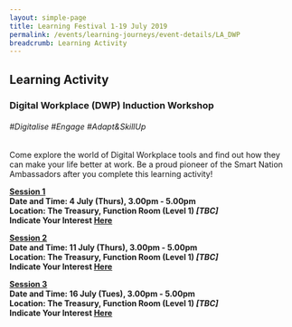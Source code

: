 ```yaml
---
layout: simple-page
title: Learning Festival 1-19 July 2019
permalink: /events/learning-journeys/event-details/LA_DWP
breadcrumb: Learning Activity
---
```


## Learning Activity
### Digital Workplace (DWP) Induction Workshop

###### _#Digitalise #Engage #Adapt&SkillUp_

Come explore the world of Digital Workplace tools and find out how they can make your life better at work. Be a proud pioneer of the Smart Nation Ambassadors after you complete this learning activity! 

<b><u>Session 1</u></br>
**Date and Time: 4 July (Thurs), 3.00pm - 5.00pm** <br>
**Location: The Treasury, Function Room (Level 1) _[TBC]_** <br>
**Indicate Your Interest [Here](https://www.eventbrite.sg/e/digital-workplace-dwp-induction-workshop-tickets-61979610684)** <br> 

<b><u>Session 2</u></br>
**Date and Time: 11 July (Thurs), 3.00pm - 5.00pm** <br>
**Location: The Treasury, Function Room (Level 1) _[TBC]_** <br>
**Indicate Your Interest [Here](https://www.eventbrite.sg/e/digital-workplace-dwp-induction-workshop-2nd-run-tickets-62077076206)** <br> 

<b><u>Session 3</u></br>
**Date and Time: 16 July (Tues), 3.00pm - 5.00pm** <br>
**Location: The Treasury, Function Room (Level 1) _[TBC]_** <br>
**Indicate Your Interest [Here](https://www.eventbrite.sg/e/digital-workplace-dwp-induction-workshop-3rd-run-tickets-62077091251)** <br> 

